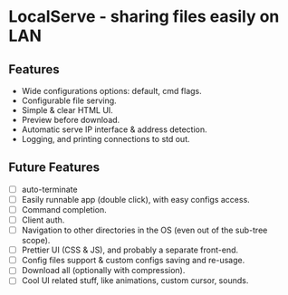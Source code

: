 # LocalServe - sharing files easily on LAN

## Features

* Wide configurations options: default, cmd flags.
* Configurable file serving.
* Simple & clear HTML UI.
* Preview before download.
* Automatic serve IP interface & address detection.
* Logging, and printing connections to std out.


## Future Features

* [ ] auto-terminate
* [ ] Easily runnable app (double click), with easy configs access.
* [ ] Command completion.
* [ ] Client auth.
* [ ] Navigation to other directories in the OS (even out of the sub-tree scope).
* [ ] Prettier UI (CSS & JS), and probably a separate front-end.
* [ ] Config files support & custom configs saving and re-usage.
* [ ] Download all (optionally with compression).
* [ ] Cool UI related stuff, like animations, custom cursor, sounds.
